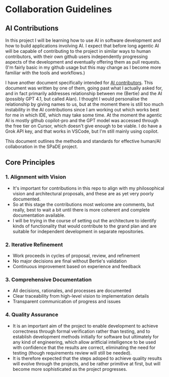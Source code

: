# Collaboration Guidelines

## AI Contributions

In this project I will be learning how to use AI in software development and how to build applications involving AI.
I expect that before long agentic AI will be capable of contributing to the project in similar ways to human contributors, with their own github users independently progressing aspects of the development and eventually offering them as pull requests.
(I'm fairly basic in my github usage but this may change as I become more familiar with the tools and workflows.)

I have another document specifically intended for [AI contributors](ForAIContributors.md).
This document was written by one of them, going past what I actually asked for, and in fact primarily addresses relationship between me (Bertie) and the AI (possibly GPT 4.1, but called Alan).
I thought I would personalise the relationship by giving names to us, but at the moment there is still too much instability in the AI contributions since I am working out which works best for me in which IDE, which may take some time.
At the moment the agentic AI is mostly github copilot-pro and the GPT model was accessed through the free tier on Cursor, which doesn't give enough to be viable.
I do have a Grok API key, and that works in VSCode, but I'm still mainly using copilot.

This document outlines the methods and standards for effective human/AI collaboration in the SPaDE project.

## Core Principles

### 1. Alignment with Vision

- It's important for contributions in this repo to align with my philosophical vision and architectural proposals, and these are as yet very poorly documented.
- So at this stage the contributions most welcome are comments, but really, best to wait a bit until there is more coherent and complete documentation available.
- I will be trying in the course of setting out the architecture to identify kinds of functionality that would contribute to the grand plan and are suitable for independent development in separate repositories.

### 2. Iterative Refinement

- Work proceeds in cycles of proposal, review, and refinement
- No major decisions are final without Bertie's validation
- Continuous improvement based on experience and feedback

### 3. Comprehensive Documentation

- All decisions, rationales, and processes are documented
- Clear traceability from high-level vision to implementation details
- Transparent communication of progress and issues

### 4. Quality Assurance

- It is an important aim of the project to enable development to achieve correctness through formal verification rather than testing, and to establish development methods initially for software but ultimately for any kind of engineering, which allow aritficial intelligence to be used with confidence that the results are correct, eliminating the need for testing (though requirements review will still be needed).
- It is therefore expected that the steps adoped to achieve quality results will evolve through the projects, and be rather primitive at first, but will become more sophisticated as the project progresses.
